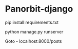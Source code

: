# Panorbit-django

pip install requirements.txt

python manage.py runserver

Goto - localhost:8000/posts
